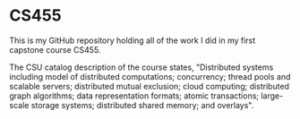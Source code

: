 # CS455

This is my GitHub repository holding all of the work I did in my first capstone course CS455. 

The CSU catalog description of the course states, "Distributed systems including model of distributed computations; concurrency; thread pools and scalable servers; distributed mutual exclusion; cloud computing; distributed graph algorithms; data representation formats; atomic transactions; large-scale storage systems; distributed shared memory; and overlays".
